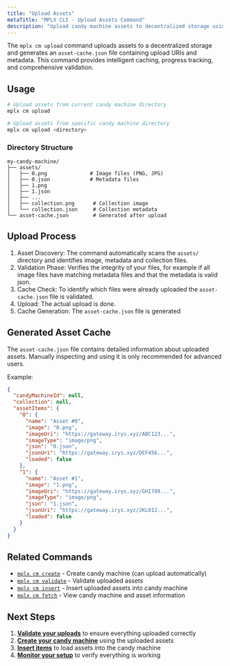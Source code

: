 ```yaml
---
title: "Upload Assets"
metaTitle: "MPLX CLI - Upload Assets Command"
description: "Upload candy machine assets to decentralized storage using the MPLX CLI. Intelligent caching, progress tracking, and comprehensive validation."
---
```


The `mplx cm upload` command uploads assets to a decentralized storage and generates an `asset-cache.json` file containing upload URIs and metadata. This command provides intelligent caching, progress tracking, and comprehensive validation.

## Usage

```bash
# Upload assets from current candy machine directory
mplx cm upload

# Upload assets from specific candy machine directory
mplx cm upload <directory>
```

### Directory Structure

```text
my-candy-machine/
├── assets/
│   ├── 0.png              # Image files (PNG, JPG)
│   ├── 0.json             # Metadata files
│   ├── 1.png
│   ├── 1.json
│   ├── ...
│   ├── collection.png      # Collection image
│   └── collection.json     # Collection metadata
└── asset-cache.json        # Generated after upload
```

## Upload Process

1. Asset Discovery: The command automatically scans the `assets/` directory and identifies image, metadata and collection files.
2. Validation Phase: Verifies the integrity of your files, for example if all image files have matching metadata files and that the metadata is valid json.
3. Cache Check: To identify which files were already uploaded the `asset-cache.json` file is validated.
4. Upload: The actual upload is done.
5. Cache Generation: The `asset-cache.json` file is generated

## Generated Asset Cache

The `asset-cache.json` file contains detailed information about uploaded assets. Manually inspecting and using it is only recommended for advanced users.

Example:

```json
{
  "candyMachineId": null,
  "collection": null,
  "assetItems": {
    "0": {
      "name": "Asset #0",
      "image": "0.png",
      "imageUri": "https://gateway.irys.xyz/ABC123...",
      "imageType": "image/png",
      "json": "0.json",
      "jsonUri": "https://gateway.irys.xyz/DEF456...",
      "loaded": false
    },
    "1": {
      "name": "Asset #1",
      "image": "1.png",
      "imageUri": "https://gateway.irys.xyz/GHI789...",
      "imageType": "image/png",
      "json": "1.json",
      "jsonUri": "https://gateway.irys.xyz/JKL012...",
      "loaded": false
    }
  }
}
```

## Related Commands

- [`mplx cm create`](/cli/cm/create) - Create candy machine (can upload automatically)
- [`mplx cm validate`](/cli/cm/validate) - Validate uploaded assets
- [`mplx cm insert`](/cli/cm/insert) - Insert uploaded assets into candy machine
- [`mplx cm fetch`](/cli/cm/fetch) - View candy machine and asset information

## Next Steps

1. **[Validate your uploads](/cli/cm/validate)** to ensure everything uploaded correctly
2. **[Create your candy machine](/cli/cm/create)** using the uploaded assets
3. **[Insert items](/cli/cm/insert)** to load assets into the candy machine
4. **[Monitor your setup](/cli/cm/fetch)** to verify everything is working

